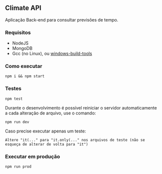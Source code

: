 ## Climate API

Aplicação Back-end para consultar previsões de tempo.

### Requisitos

- NodeJS
- MongoDB
- Gcc (no Linux), ou [windows-build-tools](https://github.com/nodejs/node-gyp#installation)

### Como executar

```
npm i && npm start
```

### Testes

```
npm test
```

Durante o desenvolvimento é possível reiniciar o servidor automaticamente a cada alteração de arquivo, use o comando:

```
npm run dev
```

Caso precise executar apenas um teste:
```
Altere "it(..." para "it.only(..." nos arquivos de teste (não se esqueça de alterar de volta para "it")

```

### Executar em produção

```
npm run prod
```
